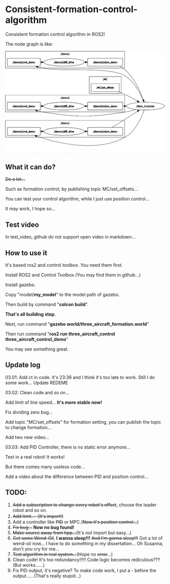 # Consistent-formation-control-algorithm
Consistent formation control algorithm in ROS2!

The node graph is like:

![a node graph](./image/rosgraph.png)

## What it can do?

~~Do a lot...~~

Such as formation control, by publishing topic MC/set_offsets...

You can test your control algorithm, while I just use position control...

It may work, I hope so...

## Test video

In test_video, github do not support open video in markdown...

## How to use it

It's based ros2 and control toolbox. You need them first.

Install ROS2 and Control Toolbox.(You may find them in github...)

Install gazebo.

Copy "model/**my_model**" to the model path of gazebo.

Then build by command "**colcon build**".

**That's all building step.**

Next, run command "**gazebo world/three_aircraft_formation.world**"

Then run command "**ros2 run three_aircraft_control three_aircraft_control_demo**"

You may see something great.

## Update log

03.01: Add ct in code. It's 23:36 and I think it's too late to work. Still I do some work... Update REDEME

03.02: Clean code and so on...

Add limit of line speed... **It's more stable now!**

Fix dividing zero bug...

Add topic "MC/set_offsets" for formation setting, you can publish the topic to change formation...

Add two new video...

03.03: Add PID Controller, there is no  static error anymore...

Test in a real robot! It works!

But there comes many useless code...

Add a video about the difference between PID and position control...

## TODO:

1. ~~Add a subscription to change every robot's offset~~, choose the leader robot and so on.
2. ~~Add limit...（It's import!)~~
3. Add a controller like ~~PID~~ or MPC.(~~Now it's position control...~~)
4. ~~Fix bug...~~ **Now no bug found!**
5. ~~Make source away from hpp...~~(It's not import but easy...)
6. ~~Get some Wend-Oil~~, **I wanna sleep!!!** ~~And I'm gonna sleep!!!~~ Got a lot of wend-oil now... I have to do something in my dissertation... Oh Susanna, don't you cry for me... 
7. ~~Test algorithm in real system...~~(Hope no ~~error~~...)
8. Clean code! It's too redundancy!!!!! Code logic becomes rediculous??? (But works......)
9. Fix PID output, it's negetive? To make code work, I put a - before the output......(That's really stupid...)
